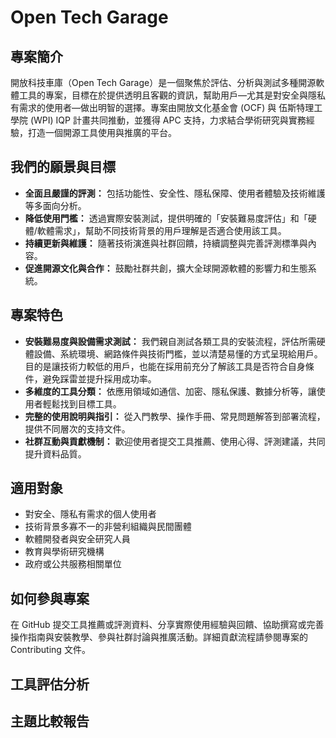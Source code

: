 # Open Tech Garage

## 專案簡介
開放科技車庫（Open Tech Garage）是一個聚焦於評估、分析與測試多種開源軟體工具的專案，目標在於提供透明且客觀的資訊，幫助用戶—尤其是對安全與隱私有需求的使用者—做出明智的選擇。專案由開放文化基金會 (OCF) 與 伍斯特理工學院 (WPI) IQP 計畫共同推動，並獲得 APC 支持，力求結合學術研究與實務經驗，打造一個開源工具使用與推廣的平台。

## 我們的願景與目標
*   **全面且嚴謹的評測：** 包括功能性、安全性、隱私保障、使用者體驗及技術維護等多面向分析。
*   **降低使用門檻：** 透過實際安裝測試，提供明確的「安裝難易度評估」和「硬體/軟體需求」，幫助不同技術背景的用戶理解是否適合使用該工具。
*   **持續更新與維護：** 隨著技術演進與社群回饋，持續調整與完善評測標準與內容。
*   **促進開源文化與合作：** 鼓勵社群共創，擴大全球開源軟體的影響力和生態系統。

## 專案特色
*   **安裝難易度與設備需求測試：** 我們親自測試各類工具的安裝流程，評估所需硬體設備、系統環境、網路條件與技術門檻，並以清楚易懂的方式呈現給用戶。目的是讓技術力較低的用戶，也能在採用前充分了解該工具是否符合自身條件，避免踩雷並提升採用成功率。
*   **多維度的工具分類：** 依應用領域如通信、加密、隱私保護、數據分析等，讓使用者輕鬆找到目標工具。
*   **完整的使用說明與指引：** 從入門教學、操作手冊、常見問題解答到部署流程，提供不同層次的支持文件。
*   **社群互動與貢獻機制：** 歡迎使用者提交工具推薦、使用心得、評測建議，共同提升資料品質。

## 適用對象
*   對安全、隱私有需求的個人使用者
*   技術背景多寡不一的非營利組織與民間團體
*   軟體開發者與安全研究人員
*   教育與學術研究機構
*   政府或公共服務相關單位

## 如何參與專案
在 GitHub 提交工具推薦或評測資料、分享實際使用經驗與回饋、協助撰寫或完善操作指南與安裝教學、參與社群討論與推廣活動。詳細貢獻流程請參閱專案的 Contributing 文件。

## 工具評估分析

## 主題比較報告